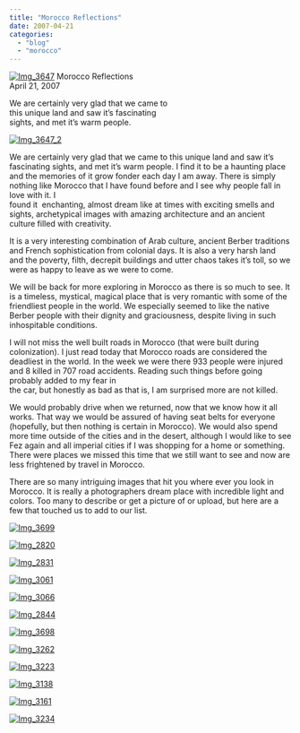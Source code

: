 ```yaml
---
title: "Morocco Reflections"
date: 2007-04-21
categories: 
  - "blog"
  - "morocco"
---
```


 [![Img_3647](https://pub-ac94b3f306b24c0dba4238943c97f2e1.r2.dev/soultravelers3/images/2008/03/24/img_3647.png "Img_3647")](https://pub-ac94b3f306b24c0dba4238943c97f2e1.r2.dev/photos/uncategorized/2008/03/24/img_3647.png) Morocco Reflections  
April 21, 2007

We are certainly very glad that we came to  
this unique land and saw it’s fascinating  
sights, and met it’s warm people.

<!--more-->

[![Img_3647_2](https://pub-ac94b3f306b24c0dba4238943c97f2e1.r2.dev/soultravelers3/images/2008/03/24/img_3647_2.png "Img_3647_2")](https://pub-ac94b3f306b24c0dba4238943c97f2e1.r2.dev/photos/uncategorized/2008/03/24/img_3647_2.png)

  
We are certainly very glad that we came to this unique land and saw it’s fascinating sights, and met it’s warm people. I find it to be a haunting place and the memories of it grow fonder each day I am away. There is simply nothing like Morocco that I have found before and I see why people fall in love with it. I  
found it  enchanting, almost dream like at times with exciting smells and sights, archetypical images with amazing architecture and an ancient culture filled with creativity.

It is a very interesting combination of Arab culture, ancient Berber traditions and French sophistication from colonial days. It is also a very harsh land and the poverty, filth, decrepit buildings and utter chaos takes it’s toll, so we were as happy to leave as we were to come.

We will be back for more exploring in Morocco as there is so much to see. It is a timeless, mystical, magical place that is very romantic with some of the friendliest people in the world. We especially seemed to like the native Berber people with their dignity and graciousness, despite living in such inhospitable conditions.

I will not miss the well built roads in Morocco (that were built during colonization). I just read today that Morocco roads are considered the deadliest in the world. In the week we were there 933 people were injured and 8 killed in 707 road accidents. Reading such things before going probably added to my fear in  
the car, but honestly as bad as that is, I am surprised more are not killed.

We would probably drive when we returned, now that we know how it all works. That way we would be assured of having seat belts for everyone (hopefully, but then nothing is certain in Morocco). We would also spend more time outside of the cities and in the desert, although I would like to see Fez again and all imperial cities if I was shopping for a home or something. There were places we missed this time that we still want to see and now are less frightened by travel in Morocco.

There are so many intriguing images that hit you where ever you look in Morocco. It is really a photographers dream place with incredible light and colors. Too many to describe or get a picture of or upload, but here are a few that touched us to add to our list.

[![Img_3699](https://pub-ac94b3f306b24c0dba4238943c97f2e1.r2.dev/soultravelers3/images/2008/03/24/img_3699.png "Img_3699")](https://pub-ac94b3f306b24c0dba4238943c97f2e1.r2.dev/photos/uncategorized/2008/03/24/img_3699.png)

[![Img_2820](https://pub-ac94b3f306b24c0dba4238943c97f2e1.r2.dev/soultravelers3/images/2008/03/24/img_2820.png "Img_2820")](https://pub-ac94b3f306b24c0dba4238943c97f2e1.r2.dev/photos/uncategorized/2008/03/24/img_2820.png)

[![Img_2831](https://pub-ac94b3f306b24c0dba4238943c97f2e1.r2.dev/soultravelers3/images/2008/03/24/img_2831.png "Img_2831")](https://pub-ac94b3f306b24c0dba4238943c97f2e1.r2.dev/photos/uncategorized/2008/03/24/img_2831.png)

[![Img_3061](https://pub-ac94b3f306b24c0dba4238943c97f2e1.r2.dev/soultravelers3/images/2008/03/24/img_3061.png "Img_3061")](https://pub-ac94b3f306b24c0dba4238943c97f2e1.r2.dev/photos/uncategorized/2008/03/24/img_3061.png)

[![Img_3066](https://pub-ac94b3f306b24c0dba4238943c97f2e1.r2.dev/soultravelers3/images/2008/03/24/img_3066.png "Img_3066")](https://pub-ac94b3f306b24c0dba4238943c97f2e1.r2.dev/photos/uncategorized/2008/03/24/img_3066.png)

[![Img_2844](https://pub-ac94b3f306b24c0dba4238943c97f2e1.r2.dev/soultravelers3/images/2008/03/24/img_2844.png "Img_2844")](https://pub-ac94b3f306b24c0dba4238943c97f2e1.r2.dev/photos/uncategorized/2008/03/24/img_2844.png)

[![Img_3698](https://pub-ac94b3f306b24c0dba4238943c97f2e1.r2.dev/soultravelers3/images/2008/03/24/img_3698.png "Img_3698")](https://pub-ac94b3f306b24c0dba4238943c97f2e1.r2.dev/photos/uncategorized/2008/03/24/img_3698.png)

[![Img_3262](https://pub-ac94b3f306b24c0dba4238943c97f2e1.r2.dev/soultravelers3/images/2008/03/24/img_3262.png "Img_3262")](https://pub-ac94b3f306b24c0dba4238943c97f2e1.r2.dev/photos/uncategorized/2008/03/24/img_3262.png)

[![Img_3223](https://pub-ac94b3f306b24c0dba4238943c97f2e1.r2.dev/soultravelers3/images/2008/03/24/img_3223.png "Img_3223")](https://pub-ac94b3f306b24c0dba4238943c97f2e1.r2.dev/photos/uncategorized/2008/03/24/img_3223.png)

[![Img_3138](https://pub-ac94b3f306b24c0dba4238943c97f2e1.r2.dev/soultravelers3/images/2008/03/24/img_3138.png "Img_3138")](https://pub-ac94b3f306b24c0dba4238943c97f2e1.r2.dev/photos/uncategorized/2008/03/24/img_3138.png)

[![Img_3161](https://pub-ac94b3f306b24c0dba4238943c97f2e1.r2.dev/soultravelers3/images/2008/03/24/img_3161.png "Img_3161")](https://pub-ac94b3f306b24c0dba4238943c97f2e1.r2.dev/photos/uncategorized/2008/03/24/img_3161.png)

[![Img_3234](https://pub-ac94b3f306b24c0dba4238943c97f2e1.r2.dev/soultravelers3/images/2008/03/24/img_3234.png "Img_3234")](https://pub-ac94b3f306b24c0dba4238943c97f2e1.r2.dev/photos/uncategorized/2008/03/24/img_3234.png)
